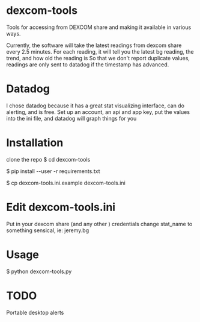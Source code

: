 # dexcom-tools
Tools for accessing from DEXCOM share and making it available in various ways.

Currently, the software will take the latest readings from dexcom share every 2.5 minutes.
For each reading, it will tell you the latest bg reading, the trend, and how old the reading is
So that we don't report duplicate values, readings are only sent to datadog if the timestamp has advanced.

# Datadog
I chose datadog because it has a great stat visualizing interface, can do alerting, and is free. 
Set up an account, an api and app key, put the values into the ini file, and datadog will graph things for you

# Installation

clone the repo
$ cd dexcom-tools

$ pip install --user -r requirements.txt

$ cp dexcom-tools.ini.example dexcom-tools.ini

# Edit dexcom-tools.ini
Put in your dexcom share (and any other ) credentials
change stat_name to something sensical, ie: jeremy.bg

# Usage

$ python dexcom-tools.py

# TODO

Portable desktop alerts
